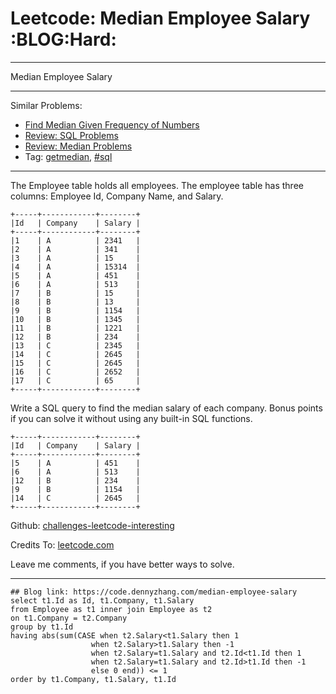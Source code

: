 # Leetcode: Median Employee Salary     :BLOG:Hard:


---

Median Employee Salary  

---

Similar Problems:  
-   [Find Median Given Frequency of Numbers](https://code.dennyzhang.com/find-median-given-frequency-of-numbers)
-   [Review: SQL Problems](https://code.dennyzhang.com/review-sql)
-   [Review: Median Problems](https://code.dennyzhang.com/review-median)
-   Tag: [getmedian](https://code.dennyzhang.com/tag/getmedian), [#sql](https://code.dennyzhang.com/tag/sql)

---

The Employee table holds all employees. The employee table has three columns: Employee Id, Company Name, and Salary.  

    +-----+------------+--------+
    |Id   | Company    | Salary |
    +-----+------------+--------+
    |1    | A          | 2341   |
    |2    | A          | 341    |
    |3    | A          | 15     |
    |4    | A          | 15314  |
    |5    | A          | 451    |
    |6    | A          | 513    |
    |7    | B          | 15     |
    |8    | B          | 13     |
    |9    | B          | 1154   |
    |10   | B          | 1345   |
    |11   | B          | 1221   |
    |12   | B          | 234    |
    |13   | C          | 2345   |
    |14   | C          | 2645   |
    |15   | C          | 2645   |
    |16   | C          | 2652   |
    |17   | C          | 65     |
    +-----+------------+--------+

Write a SQL query to find the median salary of each company. Bonus points if you can solve it without using any built-in SQL functions.  

    +-----+------------+--------+
    |Id   | Company    | Salary |
    +-----+------------+--------+
    |5    | A          | 451    |
    |6    | A          | 513    |
    |12   | B          | 234    |
    |9    | B          | 1154   |
    |14   | C          | 2645   |
    +-----+------------+--------+

Github: [challenges-leetcode-interesting](https://github.com/DennyZhang/challenges-leetcode-interesting/tree/master/median-employee-salary)  

Credits To: [leetcode.com](https://leetcode.com/problems/median-employee-salary/description/)  

Leave me comments, if you have better ways to solve.  

---

    ## Blog link: https://code.dennyzhang.com/median-employee-salary
    select t1.Id as Id, t1.Company, t1.Salary
    from Employee as t1 inner join Employee as t2
    on t1.Company = t2.Company
    group by t1.Id
    having abs(sum(CASE when t2.Salary<t1.Salary then 1
                      when t2.Salary>t1.Salary then -1
                      when t2.Salary=t1.Salary and t2.Id<t1.Id then 1
                      when t2.Salary=t1.Salary and t2.Id>t1.Id then -1
                      else 0 end)) <= 1
    order by t1.Company, t1.Salary, t1.Id